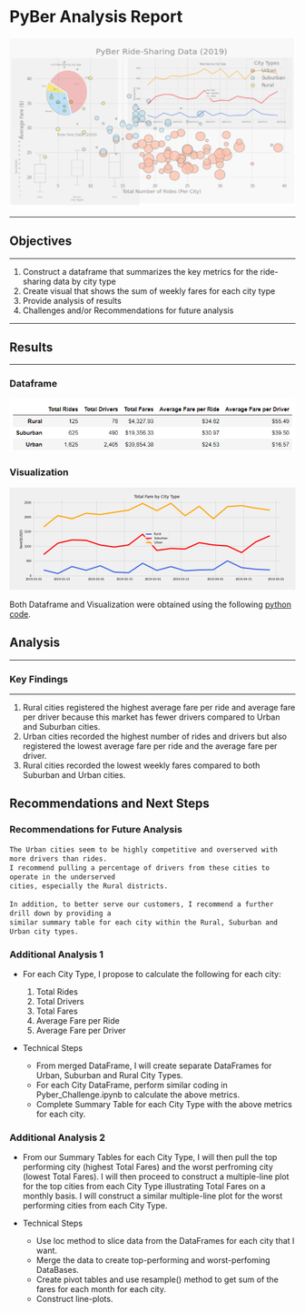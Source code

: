 # PyBer Analysis Report

![](https://github.com/GR8505/PyBer_Analysis/blob/master/Images/PyBer.png)

--------------
## Objectives
--------------
1. Construct a dataframe that summarizes the key metrics for the ride-sharing data by
   city type
2. Create visual that shows the sum of weekly fares for each city type
3. Provide analysis of results
4. Challenges and/or Recommendations for future analysis

-----------
## Results
-----------

### Dataframe
![](Images/Summary_df.png)


### Visualization
![](Images/Fig8.png)

Both Dataframe and Visualization were obtained using the following [python code](https://github.com/GR8505/PyBer_Analysis/blob/master/Pyber_Challenge.ipynb).


## Analysis
-----------------
### Key Findings
-----------------
1. Rural cities registered the highest average fare per ride and average fare per 
   driver because this market has fewer drivers compared to Urban and Suburban cities.
2. Urban cities recorded the highest number of rides and drivers but also registered 
   the lowest average fare per ride and the average fare per driver.
3. Rural cities recorded the lowest weekly fares compared to both Suburban and Urban cities.


## Recommendations and Next Steps

### Recommendations for Future Analysis
    The Urban cities seem to be highly competitive and overserved with more drivers than rides.  
    I recommend pulling a percentage of drivers from these cities to operate in the underserved 
    cities, especially the Rural districts.
    
    In addition, to better serve our customers, I recommend a further drill down by providing a
    similar summary table for each city within the Rural, Suburban and Urban city types.
    
### Additional Analysis 1

* For each City Type, I propose to calculate the following for each city:
    1) Total Rides
    2) Total Drivers
    3) Total Fares
    4) Average Fare per Ride
    5) Average Fare per Driver

* Technical Steps
    - From merged DataFrame, I will create separate DataFrames for Urban, Suburban and Rural City 
      Types.
    - For each City DataFrame, perform similar coding in Pyber_Challenge.ipynb to calculate the
      above metrics.
    - Complete Summary Table for each City Type with the above metrics for each city.
      
### Additional Analysis 2

* From our Summary Tables for each City Type, I will then pull the top performing city (highest Total
  Fares) and the worst perfroming city (lowest Total Fares).  I will then proceed to construct a 
  multiple-line plot for the top cities from each City Type illustrating Total Fares on a monthly basis.
  I will construct a similar multiple-line plot for the worst performing cities from each City Type.

* Technical Steps
    - Use loc method to slice data from the DataFrames for each city that I want.
    - Merge the data to create top-performing and worst-perfoming DataBases.
    - Create pivot tables and use resample() method to get sum of the fares for each month for each city.
    - Construct line-plots.


    
  

   
